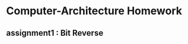 # Computer-Architecture Homework

## assignment1 : **Bit Reverse** [](https://github.com/CCUWayen/Computer-Architecture/tree/master/assignment1)
